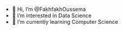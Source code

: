 - 👋 Hi, I’m @FakhfakhOussema
- 👀 I’m interested in Data Science
- 🌱 I’m currently learning Computer Science


<!---
FakhfakhOussema/FakhfakhOussema is a ✨ special ✨ repository because its `README.md` (this file) appears on your GitHub profile.
You can click the Preview link to take a look at your changes.
--->
